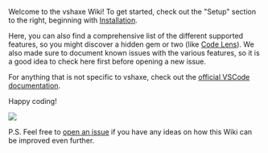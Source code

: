 Welcome to the vshaxe Wiki! To get started, check out the "Setup" section to the right, beginning with [Installation](/vshaxe/vshaxe/wiki/Installation).

Here, you can also find a comprehensive list of the different supported features, so you might discover a hidden gem or two (like [Code Lens](/vshaxe/vshaxe/wiki/Code-Lens)). We also made sure to document known issues with the various features, so it is a good idea to check here first before opening a new issue.

For anything that is not specific to vshaxe, check out the [official VSCode documentation](https://code.visualstudio.com/docs).

Happy coding!

![](wiki/images/demo.gif)

P.S. Feel free to [open an issue](/vshaxe/vshaxe/issues/new) if you have any ideas on how this Wiki can be improved even further.